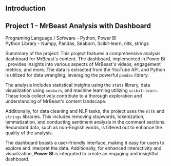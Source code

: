 ## Introduction

##  Project 1 - MrBeast Analysis with Dashboard 

Programing Language / Software - Python, Power BI \
Python Library - Numpy, Pandas, Seaborn, Scikit-learn, nltk,  strings

Sumnmary of the project: This project features a comprehensive analysis dashboard for MrBeast's content. The dashboard, implemented in Power Bi , provides insights into various aspects of MrBeast's videos, engagement metrics, and more. The data is extracted from the YouTube API, and Python is utilized for data wrangling, leveraging the powerful `pandas` library.

The analysis includes statistical insights using the `stats` library, data visualization using `seaborn`, and machine learning utilizing `scikit-learn`. These tools collectively contribute to a thorough exploration and understanding of MrBeast's content landscape.

Additionally, for data cleaning and NLP tasks, the project uses the `nltk` and `strings` libraries. This includes removing stopwords, tokenization, lemmatization, and conducting sentiment analysis in the comment sections. Redundant data, such as non-English words, is filtered out to enhance the quality of the analysis.

The dashboard boasts a user-friendly interface, making it easy for users to explore and interpret the data. Additionally, for enhanced interactivity and visualization, **Power BI** is integrated to create an engaging and insightful dashboard.
